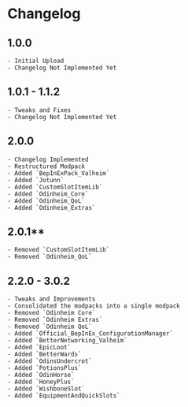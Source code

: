 # Changelog

## 1.0.0

	- Initial Upload
	- Changelog Not Implemented Yet
	
## 1.0.1 - 1.1.2

	- Tweaks and Fixes
	- Changelog Not Implemented Yet

## 2.0.0

	- Changelog Implemented
	- Restructured Modpack
	- Added `BepInExPack_Valheim`
	- Added `Jotunn`
	- Added `CustomSlotItemLib`
	- Added `Odinheim_Core`
	- Added `Odinheim_QoL`
	- Added `Odinheim_Extras`
	
## 2.0.1**

	- Removed `CustomSlotItemLib`
	- Removed `Odinheim_QoL`

## 2.2.0 - 3.0.2

	- Tweaks and Improvements
	- Consolidated the modpacks into a single modpack
	- Removed `Odinheim Core`
	- Removed `Odinheim Extras`
    - Removed `Odinheim QoL`
    - Added `Official_BepInEx_ConfigurationManager`
    - Added `BetterNetworking_Valheim`
    - Added `EpicLoot`
    - Added `BetterWards`
    - Added `OdinsUndercrot`
    - Added `PotionsPlus`
    - Added `OdinHorse`
    - Added `HoneyPlus`
    - Added `WishboneSlot`
    - Added `EquipmentAndQuickSlots`